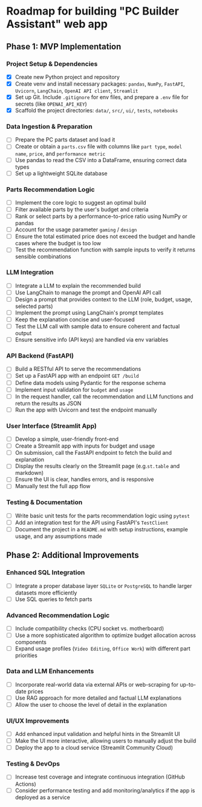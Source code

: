 # Roadmap for building "PC Builder Assistant" web app

## Phase 1: MVP Implementation

### Project Setup & Dependencies
- [x] Create new Python project and repository
- [x] Create venv and install necessary packages: `pandas`, `NumPy`, `FastAPI`, `Uvicorn`, `LangChain`, `OpenAI API client`, `Streamlit`
- [x] Set up Git. Include  `.gitignore` for env files, and prepare a `.env` file for secrets (like `OPENAI_API_KEY`)
- [x] Scaffold the project directories: `data/`, `src/`, `ui/`, `tests`, `notebooks`

### Data Ingestion & Preparation
- [ ] Prepare the PC parts dataset and load it
- [ ] Create or obtain a `parts.csv` file with columns like `part type`, `model name`, `price`, and `performance metric`
- [ ] Use pandas to read the CSV into a DataFrame, ensuring correct data types
- [ ] Set up a lightweight SQLite database

### Parts Recommendation Logic
- [ ] Implement the core logic to suggest an optimal build
- [ ] Filter available parts by the user's budget and criteria
- [ ] Rank or select parts by a performance-to-price ratio using NumPy or pandas
- [ ] Account for the usage parameter `gaming` / `design`
- [ ] Ensure the total estimated price does not exceed the budget and handle cases where the budget is too low
- [ ] Test the recommendation function with sample inputs to verify it returns sensible combinations

### LLM Integration
- [ ] Integrate a LLM to explain the recommended build
- [ ] Use LangChain to manage the prompt and OpenAI API call
- [ ] Design a prompt that provides context to the LLM (role, budget, usage, selected parts)
- [ ] Implement the prompt using LangChain's prompt templates
- [ ] Keep the explanation concise and user-focused
- [ ] Test the LLM call with sample data to ensure coherent and factual output
- [ ] Ensure sensitive info (API keys) are handled via env variables

### API Backend (FastAPI)
- [ ] Build a RESTful API to serve the recommendations
- [ ] Set up a FastAPI app with an endpoint `GET /build`
- [ ] Define data models using Pydantic for the response schema
- [ ] Implement input validation for `budget` and `usage`
- [ ] In the request handler, call the recommendation and LLM functions and return the results as JSON
- [ ] Run the app with Uvicorn and test the endpoint manually

### User Interface (Streamlit App)
- [ ] Develop a simple, user-friendly front-end
- [ ] Create a Streamlit app with inputs for budget and usage
- [ ] On submission, call the FastAPI endpoint to fetch the build and explanation
- [ ] Display the results clearly on the Streamlit page (e.g.`st.table` and markdown)
- [ ] Ensure the UI is clear, handles errors, and is responsive
- [ ] Manually test the full app flow

### Testing & Documentation
- [ ] Write basic unit tests for the parts recommendation logic using `pytest`
- [ ] Add an integration test for the API using FastAPI's `TestClient`
- [ ] Document the project in a `README.md` with setup instructions, example usage, and any assumptions made

## Phase 2: Additional Improvements

### Enhanced SQL Integration
- [ ] Integrate a proper database layer `SQLite` or `PostgreSQL` to handle larger datasets more efficiently
- [ ] Use SQL queries to fetch parts

### Advanced Recommendation Logic
- [ ] Include compatibility checks (CPU socket vs. motherboard)
- [ ] Use a more sophisticated algorithm to optimize budget allocation across components
- [ ] Expand usage profiles (`Video Editing`, `Office Work`) with different part priorities

### Data and LLM Enhancements
- [ ] Incorporate real-world data via external APIs or web-scraping for up-to-date prices
- [ ] Use RAG approach for more detailed and factual LLM explanations
- [ ] Allow the user to choose the level of detail in the explanation

### UI/UX Improvements
- [ ] Add enhanced input validation and helpful hints in the Streamlit UI
- [ ] Make the UI more interactive, allowing users to manually adjust the build
- [ ] Deploy the app to a cloud service (Streamlit Community Cloud)

### Testing & DevOps
- [ ] Increase test coverage and integrate continuous integration (GitHub Actions)
- [ ] Consider performance testing and add monitoring/analytics if the app is deployed as a service